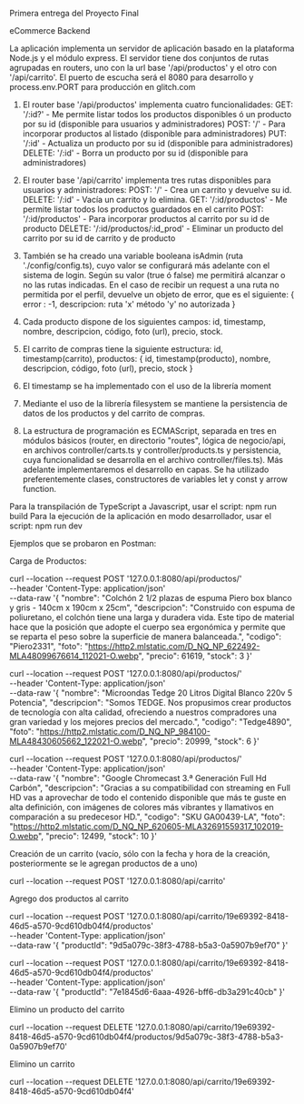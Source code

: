 Primera entrega del Proyecto Final

eCommerce Backend

La aplicación implementa un servidor de aplicación basado en la plataforma Node.js y el módulo express. El servidor tiene dos conjuntos de rutas agrupadas en routers, uno con la url base '/api/productos' y el otro con '/api/carrito'. El puerto de escucha será el 8080 para desarrollo y process.env.PORT para producción en glitch.com

1. El router base '/api/productos' implementa cuatro funcionalidades:
   GET: '/:id?' - Me permite listar todos los productos disponibles ó un producto por su id (disponible para usuarios y administradores)
   POST: '/' - Para incorporar productos al listado (disponible para administradores)
   PUT: '/:id' - Actualiza un producto por su id (disponible para administradores)
   DELETE: '/:id' - Borra un producto por su id (disponible para administradores)

2. El router base '/api/carrito' implementa tres rutas disponibles para usuarios y administradores:
   POST: '/' - Crea un carrito y devuelve su id.
   DELETE: '/:id' - Vacía un carrito y lo elimina.
   GET: '/:id/productos' - Me permite listar todos los productos guardados en el carrito
   POST: '/:id/productos' - Para incorporar productos al carrito por su id de producto
   DELETE: '/:id/productos/:id_prod' - Eliminar un producto del carrito por su id de carrito y de producto

3. También se ha creado una variable booleana isAdmin (ruta './config/config.ts), cuyo valor se configurará más adelante con el sistema de login. Según su valor (true ó false) me permitirá alcanzar o no las rutas indicadas. En el caso de recibir un request a una ruta no permitida por el perfil, devuelve un objeto de error, que es el siguiente: { error : -1, descripcion: ruta 'x' método 'y' no autorizada }

4. Cada producto dispone de los siguientes campos: id, timestamp, nombre, descripcion, código, foto (url), precio, stock.

5. El carrito de compras tiene la siguiente estructura: id, timestamp(carrito), productos: { id, timestamp(producto), nombre, descripcion, código, foto (url), precio, stock }

6. El timestamp se ha implementado con el uso de la librería moment

7. Mediante el uso de la librería filesystem se mantiene la persistencia de datos de los productos y del carrito de compras.

8. La estructura de programación es ECMAScript, separada en tres en módulos básicos (router, en directorio "routes", lógica de negocio/api, en archivos controller/carts.ts y controller/products.ts y persistencia, cuya funcionalidad se desarrolla en el archivo controller/files.ts). Más adelante implementaremos el desarrollo en capas. Se ha utilizado preferentemente clases, constructores de variables let y const y arrow function.

Para la transpilación de TypeScript a Javascript, usar el script: npm run build
Para la ejecución de la aplicación en modo desarrollador, usar el script: npm run dev

Ejemplos que se probaron en Postman:

Carga de Productos:

curl --location --request POST '127.0.0.1:8080/api/productos/' \
--header 'Content-Type: application/json' \
--data-raw '{
"nombre": "Colchón 2 1/2 plazas de espuma Piero box blanco y gris - 140cm x 190cm x 25cm",
"descripcion": "Construido con espuma de poliuretano, el colchón tiene una larga y duradera vida. Este tipo de material hace que la posición que adopte el cuerpo sea ergonómica y permite que se reparta el peso sobre la superficie de manera balanceada.",
"codigo": "Piero2331",
"foto": "https://http2.mlstatic.com/D_NQ_NP_622492-MLA48099676614_112021-O.webp",
"precio": 61619,
"stock": 3
}'

curl --location --request POST '127.0.0.1:8080/api/productos/' \
--header 'Content-Type: application/json' \
--data-raw '{
"nombre": "Microondas Tedge 20 Litros Digital Blanco 220v 5 Potencia",
"descripcion": "Somos TEDGE. Nos propusimos crear productos de tecnología con alta calidad, ofreciendo a nuestros compradores una gran variedad y los mejores precios del mercado.",
"codigo": "Tedge4890",
"foto": "https://http2.mlstatic.com/D_NQ_NP_984100-MLA48430605662_122021-O.webp",
"precio": 20999,
"stock": 6
}'

curl --location --request POST '127.0.0.1:8080/api/productos/' \
--header 'Content-Type: application/json' \
--data-raw '{
"nombre": "Google Chromecast 3.ª Generación Full Hd Carbón",
"descripcion": "Gracias a su compatibilidad con streaming en Full HD vas a aprovechar de todo el contenido disponible que más te guste en alta definición, con imágenes de colores más vibrantes y llamativos en comparación a su predecesor HD.",
"codigo": "SKU GA00439-LA",
"foto": "https://http2.mlstatic.com/D_NQ_NP_620605-MLA32691559317_102019-O.webp",
"precio": 12499,
"stock": 10
}'

Creación de un carrito (vacío, sólo con la fecha y hora de la creación, posteriormente se le agregan productos de a uno)

curl --location --request POST '127.0.0.1:8080/api/carrito'

Agrego dos productos al carrito

curl --location --request POST '127.0.0.1:8080/api/carrito/19e69392-8418-46d5-a570-9cd610db04f4/productos' \
--header 'Content-Type: application/json' \
--data-raw '{
"productId": "9d5a079c-38f3-4788-b5a3-0a5907b9ef70"
}'

curl --location --request POST '127.0.0.1:8080/api/carrito/19e69392-8418-46d5-a570-9cd610db04f4/productos' \
--header 'Content-Type: application/json' \
--data-raw '{
"productId": "7e1845d6-6aaa-4926-bff6-db3a291c40cb"
}'

Elimino un producto del carrito

curl --location --request DELETE '127.0.0.1:8080/api/carrito/19e69392-8418-46d5-a570-9cd610db04f4/productos/9d5a079c-38f3-4788-b5a3-0a5907b9ef70'

Elimino un carrito

curl --location --request DELETE '127.0.0.1:8080/api/carrito/19e69392-8418-46d5-a570-9cd610db04f4'
